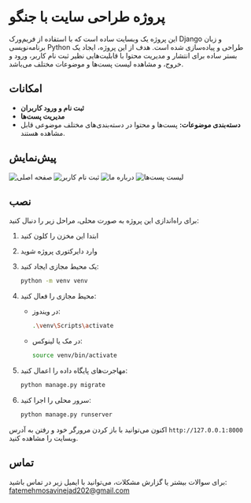 # پروژه طراحی سایت با جنگو

این پروژه یک وبسایت ساده است که با استفاده از فریم‌ورک Django و زبان برنامه‌نویسی Python طراحی و پیاده‌سازی شده است. هدف از این پروژه، ایجاد یک بستر ساده برای انتشار و مدیریت محتوا با قابلیت‌هایی نظیر ثبت نام کاربر، ورود و خروج، و مشاهده لیست پست‌ها و موضوعات مختلف می‌باشد.

## امکانات

- **ثبت نام و ورود کاربران** 
- **مدیریت پست‌ها** 
- **دسته‌بندی موضوعات:** پست‌ها و محتوا در دسته‌بندی‌های مختلف موضوعی قابل مشاهده هستند.


## پیش‌نمایش
![صفحه اصلی](images/Screenshot%202024-07-26%20183522.png)
![ثبت نام کاربر](images/Screenshot%202024-07-26%20183611.png)
![درباره ما](images/Screenshot%202024-07-26%20183641.png)
![لیست پست‌ها](images/Screenshot%202024-07-26%20183722.png)

## نصب

برای راه‌اندازی این پروژه به صورت محلی، مراحل زیر را دنبال کنید:

1. ابتدا این مخزن را کلون کنید


2. وارد دایرکتوری پروژه شوید
  

3. یک محیط مجازی ایجاد کنید:
    ```bash
    python -m venv venv
    ```

4. محیط مجازی را فعال کنید:

   - در ویندوز:
     ```bash
     .\venv\Scripts\activate
     ```

   - در مک یا لینوکس:
     ```bash
     source venv/bin/activate
     ```


5. مهاجرت‌های پایگاه داده را اعمال کنید:
    ```bash
    python manage.py migrate
    ```

6. سرور محلی را اجرا کنید:
    ```bash
    python manage.py runserver
    ```

اکنون می‌توانید با باز کردن مرورگر خود و رفتن به آدرس `http://127.0.0.1:8000` وبسایت را مشاهده کنید.

## تماس
برای سوالات بیشتر یا گزارش مشکلات، می‌توانید با ایمیل زیر در تماس باشید:
fatemehmosavinejad202@gmail.com
